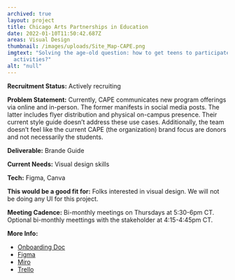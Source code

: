 ```yaml
---
archived: true
layout: project
title: Chicago Arts Partnerships in Education
date: 2022-01-10T11:50:42.687Z
areas: Visual Design
thumbnail: /images/uploads/Site_Map-CAPE.png
imgtext: "Solving the age-old question: how to get teens to participate in club
  activities?"
alt: "null"
---
```


**Recruitment Status:** Actively recruiting

**Problem Statement:** Currently, CAPE communicates new program offerings via online and in-person. The former manifests in social media posts. The latter includes flyer distribution and physical on-campus presence. Their current style guide doesn’t address these use cases.
Additionally, the team doesn’t feel like the current CAPE (the organization) brand focus are donors and not necessarily the students.

**Deliverable:** Brande Guide

**Current Needs:** Visual design skills

**Tech:** Figma, Canva

**This would be a good fit for:** Folks interested in visual design. We will not be doing any UI for this project.

**Meeting Cadence:** Bi-monthly meetings on Thursdays at 5:30-6pm CT. Optional bi-monthly meettings with the stakeholder at 4:15-4:45pm CT.

**More Info:**

- [Onboarding Doc](https://docs.google.com/document/d/1JzbdiLz8Eg0GCjZNTX4jRW59dMcf-u7710dQOWLClPg/edit?usp=sharing)
- [Figma](https://www.figma.com/file/hUgzpY2O09Jcz8PuRh0gRx/Brand)
- [Miro](https://miro.com/welcomeonboard/cDdySWNXR3RNbjNvd21PQVFUVG92RjNuV2FhYmwzeFZOYmhLWFJtQTdjY01YQWlFMkVFeHZkcG9URTVOcEVIeHwzMDc0NDU3MzUzMDA5MTkzMzM5?invite_link_id=284230104656)
- [Trello](https://trello.com/b/ueTattda/chicago-arts-partnerships-in-education)
